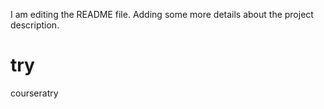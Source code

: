 I am editing the README file. Adding some more details about the project description.
# try
courseratry
